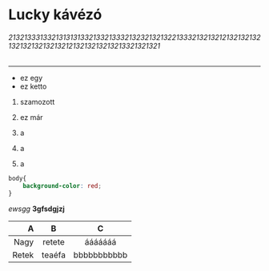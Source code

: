 # Lucky kávézó

###### 213213331332131313133213321333213232132132213332132132121321321321321321321321321213213213213213321321321
---
- ez egy
- ez ketto

1. szamozott
2. ez már


1. a
1. a
1. a

```css
body{
    background-color: red;
}
```

*ewsgg* **3gfsdgjzj**

|  A  | B    | C |
|----:|:----:|:--------------:|
|Nagy |retete|ááááááá|
|Retek|teaéfa|bbbbbbbbbbb|